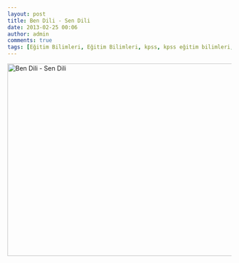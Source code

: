 ```yaml
---
layout: post
title: Ben Dili - Sen Dili
date: 2013-02-25 00:06
author: admin
comments: true
tags: [Eğitim Bilimleri, Eğitim Bilimleri, kpss, kpss eğitim bilimleri, Multimedya]
---
```

<a href="http://egitimvaktim.com/ben-dili-sen-dili/ben-dili-sen-dili" rel="attachment wp-att-8766"><img class="alignnone size-full wp-image-8766" alt="Ben Dili - Sen Dili" src="http://egitimvaktim.com/dosyalar/2013/02/Ben-Dili-Sen-Dili.jpg" width="1324" height="432" /></a>
